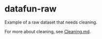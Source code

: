 # datafun-raw
Example of a raw dataset that needs cleaning.

For more about cleaning, see [Cleaning.md](https://github.com/denisecase/business-intelligence-essentials/blob/main/cleaning/Cleaning.md).
